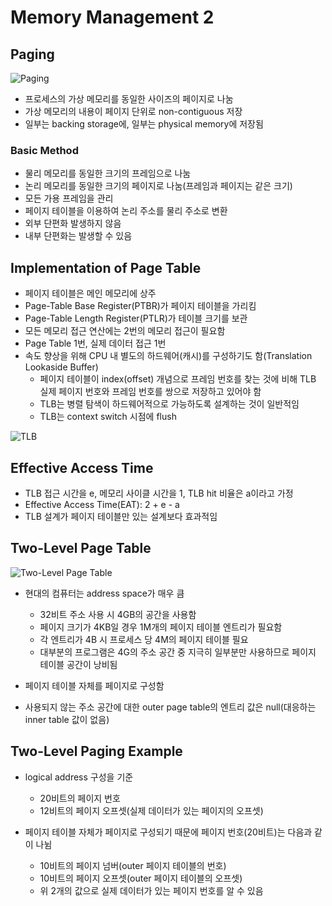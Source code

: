 # Memory Management 2

## Paging

![Paging](https://qph.fs.quoracdn.net/main-qimg-32f8b581fefa46f0a7efb70656e65b03)

* 프로세스의 가상 메모리를 동일한 사이즈의 페이지로 나눔
* 가상 메모리의 내용이 페이지 단위로 non-contiguous 저장
* 일부는 backing storage에, 일부는 physical memory에 저장됨

### Basic Method

* 물리 메모리를 동일한 크기의 프레임으로 나눔
* 논리 메모리를 동일한 크기의 페이지로 나눔(프레임과 페이지는 같은 크기)
* 모든 가용 프레임을 관리
* 페이지 테이블을 이용하여 논리 주소를 물리 주소로 변환
* 외부 단편화 발생하지 않음
* 내부 단편화는 발생할 수 있음

## Implementation of Page Table

* 페이지 테이블은 메인 메모리에 상주
* Page-Table Base Register(PTBR)가 페이지 테이블을 가리킴
* Page-Table Length Register(PTLR)가 테이블 크기를 보관
* 모든 메모리 접근 연산에는 2번의 메모리 접근이 필요함
* Page Table 1번, 실제 데이터 접근 1번
* 속도 향상을 위해 CPU 내 별도의 하드웨어(캐시)를 구성하기도 함(Translation Lookaside Buffer)
    * 페이지 테이블이 index(offset) 개념으로 프레임 번호를 찾는 것에 비해 TLB 실제 페이지 번호와 프레임 번호를 쌍으로 저장하고 있어야 함
    * TLB는 병렬 탐색이 하드웨어적으로 가능하도록 설계하는 것이 일반적임
    * TLB는 context switch 시점에 flush

![TLB](https://upload.wikimedia.org/wikipedia/commons/thumb/6/6e/Translation_Lookaside_Buffer.png/373px-Translation_Lookaside_Buffer.png)

## Effective Access Time

* TLB 접근 시간을 e, 메모리 사이클 시간을 1, TLB hit 비율은 a이라고 가정
* Effective Access Time(EAT): 2 + e - a
* TLB 설계가 페이지 테이블만 있는 설계보다 효과적임

## Two-Level Page Table

![Two-Level Page Table](https://i.ytimg.com/vi/hhKRbc1QAjs/maxresdefault.jpg)

* 현대의 컴퓨터는 address space가 매우 큼
    * 32비트 주소 사용 시 4GB의 공간을 사용함
    * 페이지 크기가 4KB일 경우 1M개의 페이지 테이블 엔트리가 필요함
    * 각 엔트리가 4B 시 프로세스 당 4M의 페이지 테이블 필요
    * 대부분의 프로그램은 4G의 주소 공간 중 지극히 일부분만 사용하므로 페이지 테이블 공간이 낭비됨

* 페이지 테이블 자체를 페이지로 구성함
* 사용되지 않는 주소 공간에 대한 outer page table의 엔트리 값은 null(대응하는 inner table 값이 없음)

## Two-Level Paging Example

* logical address 구성을 기준
    * 20비트의 페이지 번호
    * 12비트의 페이지 오프셋(실제 데이터가 있는 페이지의 오프셋)

* 페이지 테이블 자체가 페이지로 구성되기 때문에 페이지 번호(20비트)는 다음과 같이 나뉨
    * 10비트의 페이지 넘버(outer 페이지 테이블의 번호)
    * 10비트의 페이지 오프셋(outer 페이지 테이블의 오프셋)
    * 위 2개의 값으로 실제 데이터가 있는 페이지 번호를 알 수 있음

